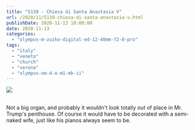 ```yaml
---
title: "5139 - Chiesa di Santa Anastasia V"
url: /2020/11/5139-chiesa-di-santa-anastasia-v.html
publishDate: 2020-11-13 18:00:00
date: 2020-11-13
categories: 
  - "olympus-m-zuiko-digital-ed-12-40mm-f2-8-pro"
tags: 
  - "italy"
  - "veneto"
  - "church"
  - "verona"
  - "olympus-om-d-e-m1-mk-ii"
---
```

<div class="container">
<div class="center"><a target="_blank" href="https://d25zfm9zpd7gm5.cloudfront.net/1200x1200/2018/20180911_141641_lr.jpg"><img class="webfeedsFeaturedVisual" src="https://d25zfm9zpd7gm5.cloudfront.net/0600x0600/2018/20180911_141641_lr.jpg" /></a></div>
</div>
<br />

Not a big organ, and probably it wouldn't look totally out of place
in Mr. Trump's penthouse. Of course it would have to be decorated
with a semi-naked wife, just like his pianos always seem to be.